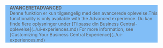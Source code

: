 <blockquote STYLE="background: #81BEF7;border-left:None"><span data-ttu-id="24f5d-101"><b>AVANCERET</b></span><span class="sxs-lookup"><span data-stu-id="24f5d-101"><b>ADVANCED</b></span></span><br /><span data-ttu-id="24f5d-102">Denne funktion er kun tilgængelig med den avancerede oplevelse.</span><span class="sxs-lookup"><span data-stu-id="24f5d-102">This functionality is only available with the Advanced experience.</span></span> <span data-ttu-id="24f5d-103">Du kan finde flere oplysninger under [Tilpasse din Business Central-oplevelse](../ui-experiences.md) </span><span class="sxs-lookup"><span data-stu-id="24f5d-103">For more information, see [Customizing Your Business Central Experience](../ui-experiences.md) </span></span></blockquote>
